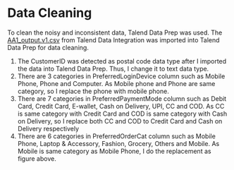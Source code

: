 # Data Cleaning
To clean the noisy and inconsistent data, Talend Data Prep was used. The [AA1_output.v1.csv](https://github.com/weilai0807/WQD7005_AA1/blob/main/Dataset/AA1_output.v1.csv) from Talend Data Integration was imported into Talend Data Prep for data cleaning. 
1. The CustomerID was detected as postal code data type after I imported the data into Talend Data Prep. Thus, I change it to text data type.
2. There are 3 categories in PreferredLoginDevice column such as Mobile Phone, Phone and Computer. As Mobile phone and Phone are same category, so I replace the phone with mobile phone.
3. There are 7 categories in PreferredPaymentMode column such as Debit Card, Credit Card, E-wallet, Cash on Delivery, UPI, CC and COD. As CC is same category with Credit Card and COD is same category with Cash on Delivery, so I replace both CC and COD to Credit Card and Cash on Delivery respectively
4. There are 6 categories in PreferredOrderCat column such as Mobile Phone, Laptop & Accessory, Fashion, Grocery, Others and Mobile. As Mobile is same category as Mobile Phone, I do the replacement as figure above.
